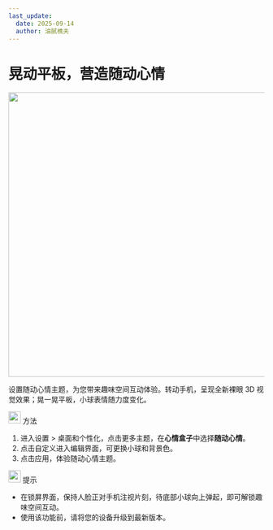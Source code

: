 ```yaml
---
last_update:
  date: 2025-09-14
  author: 油腻樵夫
---
```


# 晃动平板，营造随动心情

<img src="https://tips-p01-drcn.dbankcdn.cn/MODEL/DOC/C00B031/resource/card/202508111clkwd/zh-cn/image/figure/10044753_f004_Theme.png" width="560" height=""/>


设置随动心情主题，为您带来趣味空间互动体验。转动手机，呈现全新裸眼 3D 视觉效果；晃一晃平板，小球表情随力度变化。

<img src="https://tips-p01-drcn.dbankcdn.cn/MODEL/EMUI/C00B030/resource/card/202503041becsx/zh-cn/image/common/buttons/fig_method.png" width="24" height="24"/> 方法

1.  进入设置 > 桌面和个性化，点击更多主题，在**心情盒子**中选择**随动心情**。
2.  点击自定义进入编辑界面，可更换小球和背景色。
3.  点击应用，体验随动心情主题。


<img src="https://tips-p01-drcn.dbankcdn.cn/MODEL/EMUI/C00B030/resource/card/202508300vZjQz/zh-cn/image/common/buttons/fig_tips.png" width="24" height="24"/> 提示

+   在锁屏界面，保持人脸正对手机注视片刻，待底部小球向上弹起，即可解锁趣味空间互动。
+   使用该功能前，请将您的设备升级到最新版本。
